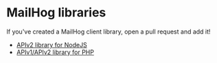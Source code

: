 MailHog libraries
=================

If you've created a MailHog client library, open a pull request and add it!

* [APIv2 library for NodeJS](https://github.com/blueimp/mailhog-node)
* [APIv1/APIv2 library for PHP](https://github.com/rpkamp/mailhog-client)
